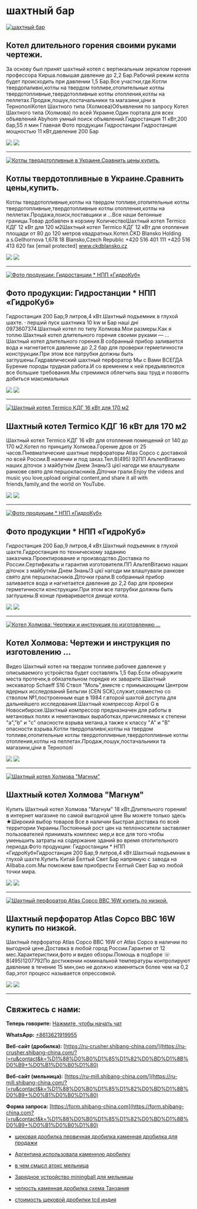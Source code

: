 # шахтный бар

<a href="https://swt.shibang-china.com/?l=ru&img&k=%D1%88%D0%B0%D1%85%D1%82%D0%BD%D1%8B%D0%B9+%D0%B1%D0%B0%D1%80" target="_blank">![шахтный бар](http://static.shibang-china.com/all-800x300/690.jpg)</a>

## Котел длительного горения своими руками чертежи.
За основу был принят шахтный котел с вертикальным зеркалом горения профессора Кирша.повышая давление до 2,2 Бар.Рабочий режим котла будет происходить при давлении 1,5 Бар.Все участки,где.Котли твердопаливні,котлы на твердом топливе,отопительные котлы твердотопливные,твердотопливные котлы отопления,котлы на пеллетах.Продаж,пошук,постачальники та магазини,ціни в ТернополіКотел Шахтного типа (Холмова)Объявления по запросу Котел Шахтного типа (Холмова) по всей Украине.Один портала для всех объявлений Abyhom умный поиск объявлений.Гидростанция 11 кВт,200 бар,55 л мин Главная Фото продукции Гидростанции Гидростанция мощностью 11 кВт,давление 200 Бар


<a href="https://whatsapp.shibangsoft.com/WhatsApp.php" target="_blank" title="WhatsApp">![](http://static.shibang-china.com/icon/whatsapp.png)</a> <a href="https://swt.shibang-china.com/?l=ru&icon&k=%D1%88%D0%B0%D1%85%D1%82%D0%BD%D1%8B%D0%B9+%D0%B1%D0%B0%D1%80" target="_blank">![](http://static.shibang-china.com/icon/chat-ru.png)</a>

---

<a href="https://swt.shibang-china.com/?l=ru&img&k=%D1%88%D0%B0%D1%85%D1%82%D0%BD%D1%8B%D0%B9+%D0%B1%D0%B0%D1%80" target="_blank">![Котлы твердотопливные в Украине.Сравнить цены,купить.](http://static.shibang-china.com/all-800x300/222.jpg)</a>

## Котлы твердотопливные в Украине.Сравнить цены,купить.
Котлы твердотопливные,котлы на твердом топливе,отопительные котлы твердотопливные,твердотопливные котлы отопления,котлы на пеллетах.Продажа,поиск,поставщики и …Все наши бетонные границы.Товар добавлен в корзину КоличествоШахтный котел Termico КДГ 12 кВт для 120 м2Шахтный котел Termico КДГ 12 кВт для отопления площади от 80 до 120 метров квадратных.Котел.ČKD Blansko Holding a.s.Gellhornova 1,678 18 Blansko,Czech Republic +420 516 401 111 +420 516 413 620 fax [email protected] www.ckdblansko.cz


<a href="https://whatsapp.shibangsoft.com/WhatsApp.php" target="_blank" title="WhatsApp">![](http://static.shibang-china.com/icon/whatsapp.png)</a> <a href="https://swt.shibang-china.com/?l=ru&icon&k=%D1%88%D0%B0%D1%85%D1%82%D0%BD%D1%8B%D0%B9+%D0%B1%D0%B0%D1%80" target="_blank">![](http://static.shibang-china.com/icon/chat-ru.png)</a>

---

<a href="https://swt.shibang-china.com/?l=ru&img&k=%D1%88%D0%B0%D1%85%D1%82%D0%BD%D1%8B%D0%B9+%D0%B1%D0%B0%D1%80" target="_blank">![Фото продукции: Гидростанции * НПП &#171;ГидроКуб&#187;](http://static.shibang-china.com/all-800x300/637.jpg)</a>

## Фото продукции: Гидростанции * НПП &#171;ГидроКуб&#187;
Гидростанция 200 Бар,9 литров,4 кВт.Шахтный подъемник в глухой шахте.&nbsp;&#0183;&#32;перший пуск шахтника 10 kw м Бар наші дні 0973607374.Шахтный котел по типу Холмова.Мои размеры.Как я топлю.Шахтный котел длительного горения своими руками — …Шахтный котел длительного горения.В собранный прибор заливается вода и нагнетается давление до 2,2 бар для проверки герметичности конструкции.При этом все патрубки должны быть заглушены.Гидравлический шахтный перфоратор Мы с Вами ВСЕГДА Бурение породы трудная работа.И со временем к ней предъявляются все большие требования.Мы стремимся облегчить ваш труд и позволть добиться максимальных


<a href="https://whatsapp.shibangsoft.com/WhatsApp.php" target="_blank" title="WhatsApp">![](http://static.shibang-china.com/icon/whatsapp.png)</a> <a href="https://swt.shibang-china.com/?l=ru&icon&k=%D1%88%D0%B0%D1%85%D1%82%D0%BD%D1%8B%D0%B9+%D0%B1%D0%B0%D1%80" target="_blank">![](http://static.shibang-china.com/icon/chat-ru.png)</a>

---

<a href="https://swt.shibang-china.com/?l=ru&img&k=%D1%88%D0%B0%D1%85%D1%82%D0%BD%D1%8B%D0%B9+%D0%B1%D0%B0%D1%80" target="_blank">![Шахтный котел Termico КДГ 16 кВт для 170 м2](http://static.shibang-china.com/all-800x300/1250.jpg)</a>

## Шахтный котел Termico КДГ 16 кВт для 170 м2
Шахтный котел Termico КДГ 16 кВт для отопления помещений от 140 до 170 м2.Котел по принципу Холмова.Горение дров от 25 часов.Пневматические шахтные перфораторы Atlas Copco с доставкой по всей России.В наличии и под заказ.Тел.8(495) 92ПП АльтепВітаємо наших діточок з майбутнім Днем Знань!З цієї нагоди ми влаштували ранкове свято для першокласників.Діточки грали.Enjoy the videos and music you love,upload original content,and share it all with friends,family,and the world on YouTube.


<a href="https://whatsapp.shibangsoft.com/WhatsApp.php" target="_blank" title="WhatsApp">![](http://static.shibang-china.com/icon/whatsapp.png)</a> <a href="https://swt.shibang-china.com/?l=ru&icon&k=%D1%88%D0%B0%D1%85%D1%82%D0%BD%D1%8B%D0%B9+%D0%B1%D0%B0%D1%80" target="_blank">![](http://static.shibang-china.com/icon/chat-ru.png)</a>

---

<a href="https://swt.shibang-china.com/?l=ru&img&k=%D1%88%D0%B0%D1%85%D1%82%D0%BD%D1%8B%D0%B9+%D0%B1%D0%B0%D1%80" target="_blank">![Фото продукции * НПП &#171;ГидроКуб&#187;](http://static.shibang-china.com/all-800x300/718.jpg)</a>

## Фото продукции * НПП &#171;ГидроКуб&#187;
Гидростанция 200 Бар,9 литров,4 кВт.Шахтный подъемник в глухой шахте.Гидростанция по техническому заданию заказчика.Проектирование и производство.Доставка по России.Сертификаты и гарантия изготовителя.ПП АльтепВітаємо наших діточок з майбутнім Днем Знань!З цієї нагоди ми влаштували ранкове свято для першокласників.Діточки грали.В собранный прибор заливается вода и нагнетается давление до 2,2 бар для проверки герметичности конструкции.При этом все патрубки должны быть заглушены.В конце приваривается днище котла.


<a href="https://whatsapp.shibangsoft.com/WhatsApp.php" target="_blank" title="WhatsApp">![](http://static.shibang-china.com/icon/whatsapp.png)</a> <a href="https://swt.shibang-china.com/?l=ru&icon&k=%D1%88%D0%B0%D1%85%D1%82%D0%BD%D1%8B%D0%B9+%D0%B1%D0%B0%D1%80" target="_blank">![](http://static.shibang-china.com/icon/chat-ru.png)</a>

---

<a href="https://swt.shibang-china.com/?l=ru&img&k=%D1%88%D0%B0%D1%85%D1%82%D0%BD%D1%8B%D0%B9+%D0%B1%D0%B0%D1%80" target="_blank">![Котел Холмова: Чертежи и инструкция по изготовлению …](http://static.shibang-china.com/all-800x300/87.jpg)</a>

## Котел Холмова: Чертежи и инструкция по изготовлению …
Видео Шахтный котел на твердом топливе.рабочее давление у описываемого устройства будет составлять 1,5 бар.Если обнаружите места протечек,в обязательном порядке их заварите.Шахтный экскаватор Schaeff S16 Ствол &quot;Моль&quot;,вместе с примыкающим Центром ядерных исследований Бельгии (CEN SCK),служит,совместно со стволом №1,построенным еще в 1984 г.второй шахтой доступа для дальнейшего исследования.Шахтный компрессор Airpol G в Новосибирске.Шахтный компрессор предназначен для работы в метановых полях и неметановых выработках,причисляемых к степени &quot;a&quot;,&quot;b&quot; и &quot;c&quot; опасности взрыва метана,а также к классу &quot;A&quot; и &quot;B&quot; опасности взрыва.Котли твердопаливні,котлы на твердом топливе,отопительные котлы твердотопливные,твердотопливные котлы отопления,котлы на пеллетах.Продаж,пошук,постачальники та магазини,ціни в Тернополі


<a href="https://whatsapp.shibangsoft.com/WhatsApp.php" target="_blank" title="WhatsApp">![](http://static.shibang-china.com/icon/whatsapp.png)</a> <a href="https://swt.shibang-china.com/?l=ru&icon&k=%D1%88%D0%B0%D1%85%D1%82%D0%BD%D1%8B%D0%B9+%D0%B1%D0%B0%D1%80" target="_blank">![](http://static.shibang-china.com/icon/chat-ru.png)</a>

---

<a href="https://swt.shibang-china.com/?l=ru&img&k=%D1%88%D0%B0%D1%85%D1%82%D0%BD%D1%8B%D0%B9+%D0%B1%D0%B0%D1%80" target="_blank">![Шахтный котел Холмова &quot;Магнум&quot;](http://static.shibang-china.com/all-800x300/123.jpg)</a>

## Шахтный котел Холмова &quot;Магнум&quot;
Купить Шахтный котел Холмова &quot;Магнум&quot; 18 кВт.Длительного горения! в интернет магазине по самой выгодной цене Вы можете только здесь ★Широкий выбор товаров Все в наличии Быстрая доставка по всей территории Украины.Постоянный рост цен на теплоносители заставляет пользователей принимать комплекс мер,и все для того чтобы уменьшить затраты на содержание зданий во время отопительного периода.Фото продукции: Гидростанции * НПП &#171;ГидроКуб&#187;Гидростанция 200 Бар,9 литров,4 кВт.Шахтный подъемник в глухой шахте.Купить Китай Ёелтый Свет Бар напрямую с завода на Alibaba.com.Мы поможем вам приобрести Ёелтый Свет Бар из любой точки мира.


<a href="https://whatsapp.shibangsoft.com/WhatsApp.php" target="_blank" title="WhatsApp">![](http://static.shibang-china.com/icon/whatsapp.png)</a> <a href="https://swt.shibang-china.com/?l=ru&icon&k=%D1%88%D0%B0%D1%85%D1%82%D0%BD%D1%8B%D0%B9+%D0%B1%D0%B0%D1%80" target="_blank">![](http://static.shibang-china.com/icon/chat-ru.png)</a>

---

<a href="https://swt.shibang-china.com/?l=ru&img&k=%D1%88%D0%B0%D1%85%D1%82%D0%BD%D1%8B%D0%B9+%D0%B1%D0%B0%D1%80" target="_blank">![Шахтный перфоратор Atlas Copco BBC 16W купить по низкой.](http://static.shibang-china.com/all-800x300/942.jpg)</a>

## Шахтный перфоратор Atlas Copco BBC 16W купить по низкой.
Шахтный перфоратор Atlas Copco BBC 16W от Atlas Copco в наличии по выгодной цене.Доставка в любой город России.Гарантия от 12 мес.Характеристики,фото и видео обзоры.Помощь в подборе ☏ 8(495)1207792По достижении номинальной температуры контролируют давление в течение 15 мин,оно не должно изменяться более чем на 0,2 бар,этот процесс называется опрессовкой.

<a href="https://whatsapp.shibangsoft.com/WhatsApp.php" target="_blank" title="WhatsApp">![](http://static.shibang-china.com/icon/whatsapp.png)</a> <a href="https://swt.shibang-china.com/?l=ru&icon&k=%D1%88%D0%B0%D1%85%D1%82%D0%BD%D1%8B%D0%B9+%D0%B1%D0%B0%D1%80" target="_blank">![](http://static.shibang-china.com/icon/chat-ru.png)</a>

---
## Свяжитесь с нами:

**Теперь говорите:** [Нажмите, чтобы начать чат](https://swt.shibang-china.com?l=ru&contact&k=%D1%88%D0%B0%D1%85%D1%82%D0%BD%D1%8B%D0%B9+%D0%B1%D0%B0%D1%80)

**WhatsApp:**  [+8613621919955](https://whatsapp.shibangsoft.com/WhatsApp.php)

**Веб-сайт (дробилка):** [https://ru-crusher.shibang-china.com/](https://ru-crusher.shibang-china.com/?l=ru&contact&k=%D1%88%D0%B0%D1%85%D1%82%D0%BD%D1%8B%D0%B9+%D0%B1%D0%B0%D1%80)

**Веб-сайт (мельница):** [https://ru-mill.shibang-china.com/](https://ru-mill.shibang-china.com/?l=ru&contact&k=%D1%88%D0%B0%D1%85%D1%82%D0%BD%D1%8B%D0%B9+%D0%B1%D0%B0%D1%80)

**Форма запроса:** [https://form.shibang-china.com](https://form.shibang-china.com?l=ru&contact&k=%D1%88%D0%B0%D1%85%D1%82%D0%BD%D1%8B%D0%B9+%D0%B1%D0%B0%D1%80)

* [щековая дробилка первичная дробилка каменная дробилка для продажи](../135/%D1%89%D0%B5%D0%BA%D0%BE%D0%B2%D0%B0%D1%8F%20%D0%B4%D1%80%D0%BE%D0%B1%D0%B8%D0%BB%D0%BA%D0%B0%20%D0%BF%D0%B5%D1%80%D0%B2%D0%B8%D1%87%D0%BD%D0%B0%D1%8F%20%D0%B4%D1%80%D0%BE%D0%B1%D0%B8%D0%BB%D0%BA%D0%B0%20%D0%BA%D0%B0%D0%BC%D0%B5%D0%BD%D0%BD%D0%B0%D1%8F%20%D0%B4%D1%80%D0%BE%D0%B1%D0%B8%D0%BB%D0%BA%D0%B0%20%D0%B4%D0%BB%D1%8F%20%D0%BF%D1%80%D0%BE%D0%B4%D0%B0%D0%B6%D0%B8.md)

* [Аргентина использовала каменную дробилку](../131/%D0%90%D1%80%D0%B3%D0%B5%D0%BD%D1%82%D0%B8%D0%BD%D0%B0%20%D0%B8%D1%81%D0%BF%D0%BE%D0%BB%D1%8C%D0%B7%D0%BE%D0%B2%D0%B0%D0%BB%D0%B0%20%D0%BA%D0%B0%D0%BC%D0%B5%D0%BD%D0%BD%D1%83%D1%8E%20%D0%B4%D1%80%D0%BE%D0%B1%D0%B8%D0%BB%D0%BA%D1%83.md)

* [в чем смысл атокс мельница](../132/%D0%B2%20%D1%87%D0%B5%D0%BC%20%D1%81%D0%BC%D1%8B%D1%81%D0%BB%20%D0%B0%D1%82%D0%BE%D0%BA%D1%81%20%D0%BC%D0%B5%D0%BB%D1%8C%D0%BD%D0%B8%D1%86%D0%B0.md)

* [Зарядное устройство miningball для мельницы](../133/%D0%97%D0%B0%D1%80%D1%8F%D0%B4%D0%BD%D0%BE%D0%B5%20%D1%83%D1%81%D1%82%D1%80%D0%BE%D0%B9%D1%81%D1%82%D0%B2%D0%BE%20miningball%20%D0%B4%D0%BB%D1%8F%20%D0%BC%D0%B5%D0%BB%D1%8C%D0%BD%D0%B8%D1%86%D1%8B.md)

* [челюсть каменная дробилка схема Танзания](../131/%D1%87%D0%B5%D0%BB%D1%8E%D1%81%D1%82%D1%8C%20%D0%BA%D0%B0%D0%BC%D0%B5%D0%BD%D0%BD%D0%B0%D1%8F%20%D0%B4%D1%80%D0%BE%D0%B1%D0%B8%D0%BB%D0%BA%D0%B0%20%D1%81%D1%85%D0%B5%D0%BC%D0%B0%20%D0%A2%D0%B0%D0%BD%D0%B7%D0%B0%D0%BD%D0%B8%D1%8F.md)

* [стоимость щековой дробилки tcd индия](../133/%D1%81%D1%82%D0%BE%D0%B8%D0%BC%D0%BE%D1%81%D1%82%D1%8C%20%D1%89%D0%B5%D0%BA%D0%BE%D0%B2%D0%BE%D0%B9%20%D0%B4%D1%80%D0%BE%D0%B1%D0%B8%D0%BB%D0%BA%D0%B8%20tcd%20%D0%B8%D0%BD%D0%B4%D0%B8%D1%8F.md)
